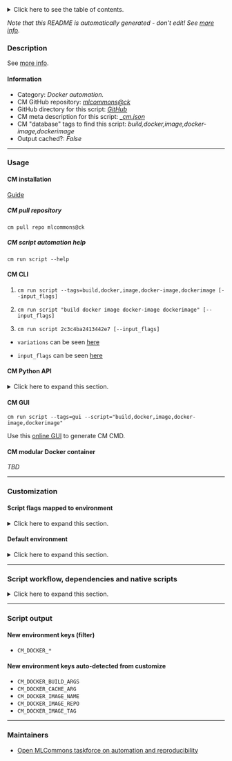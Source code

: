 <details>
<summary>Click here to see the table of contents.</summary>

* [Description](#description)
* [Information](#information)
* [Usage](#usage)
  * [ CM installation](#cm-installation)
  * [ CM script automation help](#cm-script-automation-help)
  * [ CM CLI](#cm-cli)
  * [ CM Python API](#cm-python-api)
  * [ CM GUI](#cm-gui)
  * [ CM modular Docker container](#cm-modular-docker-container)
* [Customization](#customization)
  * [ Script flags mapped to environment](#script-flags-mapped-to-environment)
  * [ Default environment](#default-environment)
* [Script workflow, dependencies and native scripts](#script-workflow-dependencies-and-native-scripts)
* [Script output](#script-output)
* [New environment keys (filter)](#new-environment-keys-(filter))
* [New environment keys auto-detected from customize](#new-environment-keys-auto-detected-from-customize)
* [Maintainers](#maintainers)

</details>

*Note that this README is automatically generated - don't edit! See [more info](README-extra.md).*

### Description


See [more info](README-extra.md).

#### Information

* Category: *Docker automation.*
* CM GitHub repository: *[mlcommons@ck](https://github.com/mlcommons/ck/tree/master/cm-mlops)*
* GitHub directory for this script: *[GitHub](https://github.com/mlcommons/ck/tree/master/cm-mlops/script/build-docker-image)*
* CM meta description for this script: *[_cm.json](_cm.json)*
* CM "database" tags to find this script: *build,docker,image,docker-image,dockerimage*
* Output cached?: *False*
___
### Usage

#### CM installation

[Guide](https://github.com/mlcommons/ck/blob/master/docs/installation.md)

##### CM pull repository

```cm pull repo mlcommons@ck```

##### CM script automation help

```cm run script --help```

#### CM CLI

1. `cm run script --tags=build,docker,image,docker-image,dockerimage [--input_flags]`

2. `cm run script "build docker image docker-image dockerimage" [--input_flags]`

3. `cm run script 2c3c4ba2413442e7 [--input_flags]`

* `variations` can be seen [here](#variations)

* `input_flags` can be seen [here](#script-flags-mapped-to-environment)

#### CM Python API

<details>
<summary>Click here to expand this section.</summary>

```python

import cmind

r = cmind.access({'action':'run'
                  'automation':'script',
                  'tags':'build,docker,image,docker-image,dockerimage'
                  'out':'con',
                  ...
                  (other input keys for this script)
                  ...
                 })

if r['return']>0:
    print (r['error'])

```

</details>


#### CM GUI

```cm run script --tags=gui --script="build,docker,image,docker-image,dockerimage"```

Use this [online GUI](https://cKnowledge.org/cm-gui/?tags=build,docker,image,docker-image,dockerimage) to generate CM CMD.

#### CM modular Docker container

*TBD*

___
### Customization


#### Script flags mapped to environment
<details>
<summary>Click here to expand this section.</summary>

* `--cache=value`  &rarr;  `CM_DOCKER_CACHE=value`
* `--cm_repo=value`  &rarr;  `CM_MLOPS_REPO=value`
* `--docker_os=value`  &rarr;  `CM_DOCKER_OS=value`
* `--docker_os_version=value`  &rarr;  `CM_DOCKER_OS_VERSION=value`
* `--dockerfile=value`  &rarr;  `CM_DOCKERFILE_WITH_PATH=value`
* `--gh_token=value`  &rarr;  `CM_GH_TOKEN=value`
* `--image_name=value`  &rarr;  `CM_DOCKER_IMAGE_NAME=value`
* `--image_repo=value`  &rarr;  `CM_DOCKER_IMAGE_REPO=value`
* `--image_tag=value`  &rarr;  `CM_DOCKER_IMAGE_TAG=value`
* `--post_run_cmds=value`  &rarr;  `CM_DOCKER_POST_RUN_COMMANDS=value`
* `--pre_run_cmds=value`  &rarr;  `CM_DOCKER_PRE_RUN_COMMANDS=value`
* `--real_run=value`  &rarr;  `CM_REAL_RUN=value`
* `--script_tags=value`  &rarr;  `CM_DOCKER_RUN_SCRIPT_TAGS=value`

**Above CLI flags can be used in the Python CM API as follows:**

```python
r=cm.access({... , "cache":...}
```

</details>

#### Default environment

<details>
<summary>Click here to expand this section.</summary>

These keys can be updated via `--env.KEY=VALUE` or `env` dictionary in `@input.json` or using script flags.

* CM_DOCKER_IMAGE_REPO: `local`
* CM_DOCKER_IMAGE_TAG: `latest`

</details>

___
### Script workflow, dependencies and native scripts

<details>
<summary>Click here to expand this section.</summary>

  1. Read "deps" on other CM scripts from [meta](https://github.com/mlcommons/ck/tree/master/cm-mlops/script/build-docker-image/_cm.json)
  1. ***Run "preprocess" function from [customize.py](https://github.com/mlcommons/ck/tree/master/cm-mlops/script/build-docker-image/customize.py)***
  1. ***Read "prehook_deps" on other CM scripts from [meta](https://github.com/mlcommons/ck/tree/master/cm-mlops/script/build-docker-image/_cm.json)***
     * build,dockerfile
       * `if (CM_BUILD_DOCKERFILE in ['yes', '1'])`
       - CM script: [build-dockerfile](https://github.com/mlcommons/ck/tree/master/cm-mlops/script/build-dockerfile)
  1. ***Run native script if exists***
     * [run.bat](https://github.com/mlcommons/ck/tree/master/cm-mlops/script/build-docker-image/run.bat)
     * [run.sh](https://github.com/mlcommons/ck/tree/master/cm-mlops/script/build-docker-image/run.sh)
  1. Read "posthook_deps" on other CM scripts from [meta](https://github.com/mlcommons/ck/tree/master/cm-mlops/script/build-docker-image/_cm.json)
  1. Run "postrocess" function from customize.py
  1. Read "post_deps" on other CM scripts from [meta](https://github.com/mlcommons/ck/tree/master/cm-mlops/script/build-docker-image/_cm.json)
</details>

___
### Script output
#### New environment keys (filter)

* `CM_DOCKER_*`
#### New environment keys auto-detected from customize

* `CM_DOCKER_BUILD_ARGS`
* `CM_DOCKER_CACHE_ARG`
* `CM_DOCKER_IMAGE_NAME`
* `CM_DOCKER_IMAGE_REPO`
* `CM_DOCKER_IMAGE_TAG`
___
### Maintainers

* [Open MLCommons taskforce on automation and reproducibility](https://github.com/mlcommons/ck/blob/master/docs/taskforce.md)